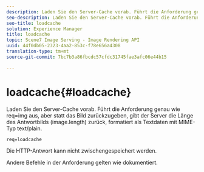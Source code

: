 ```yaml
---
description: Laden Sie den Server-Cache vorab. Führt die Anforderung genau wie req=img aus, aber statt das Bild zurückzugeben, gibt der Server die Länge des Antwortbilds (image.length) zurück, formatiert als Textdaten mit MIME-Typ text/plain.
seo-description: Laden Sie den Server-Cache vorab. Führt die Anforderung genau wie req=img aus, aber statt das Bild zurückzugeben, gibt der Server die Länge des Antwortbilds (image.length) zurück, formatiert als Textdaten mit MIME-Typ text/plain.
seo-title: loadcache
solution: Experience Manager
title: loadcache
topic: Scene7 Image Serving - Image Rendering API
uuid: 44f0db05-2323-4aa2-853c-f78e656a4308
translation-type: tm+mt
source-git-commit: 7bc7b3a86fbcdc57cfdc31745fae3afc06e44b15

---
```



# loadcache{#loadcache}

Laden Sie den Server-Cache vorab. Führt die Anforderung genau wie req=img aus, aber statt das Bild zurückzugeben, gibt der Server die Länge des Antwortbilds (image.length) zurück, formatiert als Textdaten mit MIME-Typ text/plain.

`req=loadcache`

Die HTTP-Antwort kann nicht zwischengespeichert werden.

Andere Befehle in der Anforderung gelten wie dokumentiert.
